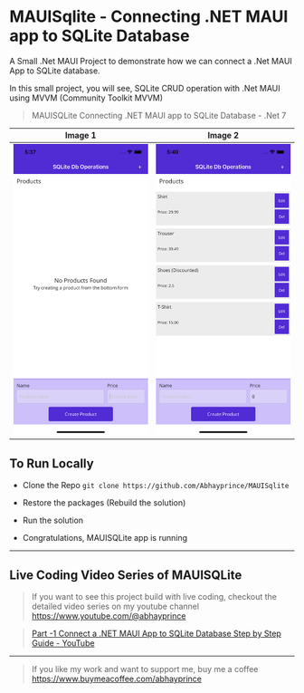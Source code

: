 # MAUISqlite - Connecting .NET MAUI app to SQLite Database
A Small .Net MAUI Project to demonstrate how we can connect a .Net MAUI App to SQLite database.  

In this small project, you will see, SQLite CRUD operation with .Net MAUI using MVVM (Community Toolkit MVVM)


> MAUISQLite Connecting .NET MAUI app to SQLite Database - .Net 7

Image 1                       | Image 2
:-----------------------------: | :--------------------------:
![MAUISqlite-1](https://raw.githubusercontent.com/Abhayprince/MAUISqlite/master/Simulator%20Screen%20Shot%20-%20iPhone%2011%20-%202023-04-16%20at%2017.37.28.png) | ![MAUISqlite-2](https://raw.githubusercontent.com/Abhayprince/MAUISqlite/master/Simulator%20Screen%20Shot%20-%20iPhone%2011%20-%202023-04-16%20at%2017.40.19.png)

## To Run Locally
- Clone the Repo
    `git clone https://github.com/Abhayprince/MAUISqlite `
    
- Restore the packages (Rebuild the solution)   

- Run the solution

- Congratulations, MAUISQLite  app is running
---------------------------------------
## Live Coding Video Series of MAUISQLite
> If you want to see this project build with live coding, checkout the detailed video series on my youtube channel https://www.youtube.com/@abhayprince

> [Part -1 Connect a .NET MAUI App to SQLite Database Step by Step Guide - YouTube](https://youtu.be/7pO3A8VvtRM)

-------------------------------

> If you like my work and want to support me, buy me a coffee https://www.buymeacoffee.com/abhayprince
